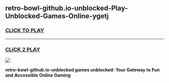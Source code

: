 
## retro-bowl-github.io-unblocked-Play-Unblocked-Games-Online-ygetj
<h3>
<a href="https://premium76.site?title=retro-bowl-github.io-unblocked&ref=25A">CLICK TO PLAY</a></h3>
<hr>

<h3>
<a href="https://premium76.site?title=retro-bowl-github.io-unblocked&ref=25A">CLICK 2 PLAY</a>
  
</h3>

<a href="https://premium76.site?title=retro-bowl-github.io-unblocked&ref=25A"><img src="https://clearcache.store/games.png"></a>


**retro-bowl-github.io-unblocked games unblocked: Your Gateway to Fun and Accessible Online Gaming**
